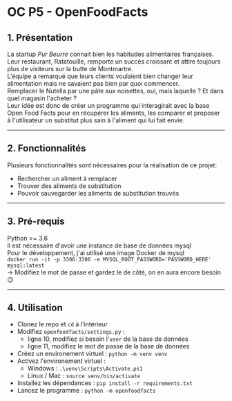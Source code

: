 # OC P5 - OpenFoodFacts

## 1. Présentation
La startup *Pur Beurre* connait bien les habitudes alimentaires françaises. Leur restaurant, Ratatouille, remporte un succès croissant et attire toujours plus de visiteurs sur la butte de Montmartre.  
L'équipe a remarqué que leurs clients voulaient bien changer leur alimentation mais ne savaient pas bien par quoi commencer.  
Remplacer le Nutella par une pâte aux noisettes, oui, mais laquelle ? Et dans quel magasin l'acheter ?  
Leur idée est donc de créer un programme qui interagirait avec la base Open Food Facts pour en récupérer les aliments, les comparer et proposer à l'utilisateur un substitut plus sain à l'aliment qui lui fait envie.

---
## 2. Fonctionnalités
Plusieurs fonctionnalités sont nécessaires pour la réalisation de ce projet:
- Rechercher un aliment à remplacer
- Trouver des aliments de substitution
- Pouvoir sauvegarder les aliments de substitution trouvés

---
## 3. Pré-requis
Python >= 3.6  
Il est nécessaire d'avoir une instance de base de données mysql    
Pour le développement, j'ai utilisé une image Docker de mysql  
`docker run -it -p 3306:3306 -e MYSQL_ROOT_PASSWORD='PASSWORD_HERE' mysql:latest`  
-> Modifiez le mot de passe et gardez le de côté, on en aura encore besoin 😉

---
## 4. Utilisation

- Clonez le repo et `cd` à l'intérieur
- Modifiez `openfoodfacts/settings.py` :
    - ligne 10, modifiez si besoin l'`user` de la base de données
    - ligne 11, modifiez le mot de passe de la base de données
- Créez un environement virtuel : `python -m venv venv`
- Activez l'environement virtuel :
    - Windows : `.\venv\Scripts\Activate.ps1`
    - Linux / Mac : `source venv/bin/activate`
- Installez les dépendances : `pip install -r requirements.txt`
- Lancez le programme : `python -m openfoodfacts`
